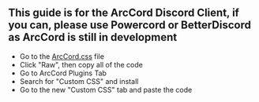 ## This guide is for the ArcCord Discord Client, if you can, please use Powercord or BetterDiscord as ArcCord is still in development

- Go to the [ArcCord.css](https://github.com/kckarnige/improved-ui/blob/master/ArcCord.css) file
- Click "Raw", then copy all of the code
- Go to ArcCord Plugins Tab
- Search for "Custom CSS" and install
- Go to the new "Custom CSS" tab and paste the code
